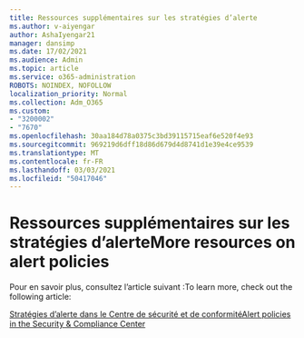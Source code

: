 ```yaml
---
title: Ressources supplémentaires sur les stratégies d’alerte
ms.author: v-aiyengar
author: AshaIyengar21
manager: dansimp
ms.date: 17/02/2021
ms.audience: Admin
ms.topic: article
ms.service: o365-administration
ROBOTS: NOINDEX, NOFOLLOW
localization_priority: Normal
ms.collection: Adm_O365
ms.custom:
- "3200002"
- "7670"
ms.openlocfilehash: 30aa184d78a0375c3bd39115715eaf6e520f4e93
ms.sourcegitcommit: 969219d6dff18d86d679d4d8741d1e39e4ce9539
ms.translationtype: MT
ms.contentlocale: fr-FR
ms.lasthandoff: 03/03/2021
ms.locfileid: "50417046"
---
```

# <a name="more-resources-on-alert-policies"></a><span data-ttu-id="83ff6-102">Ressources supplémentaires sur les stratégies d’alerte</span><span class="sxs-lookup"><span data-stu-id="83ff6-102">More resources on alert policies</span></span>

<span data-ttu-id="83ff6-103">Pour en savoir plus, consultez l’article suivant :</span><span class="sxs-lookup"><span data-stu-id="83ff6-103">To learn more, check out the following article:</span></span>

[<span data-ttu-id="83ff6-104">Stratégies d’alerte dans le Centre de sécurité et de conformité</span><span class="sxs-lookup"><span data-stu-id="83ff6-104">Alert policies in the Security & Compliance Center</span></span>](https://go.microsoft.com/fwlink/?linkid=2103211)